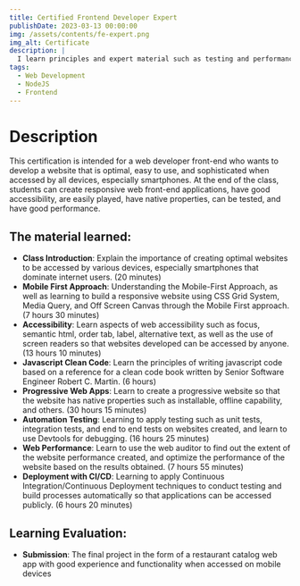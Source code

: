 ```yaml
---
title: Certified Frontend Developer Expert
publishDate: 2023-03-13 00:00:00
img: /assets/contents/fe-expert.png
img_alt: Certificate
description: |
  I learn principles and expert material such as testing and performance here. In this step, I am directed to create a modern web application.
tags:
  - Web Development
  - NodeJS
  - Frontend
---
```

# Description
This certification is intended for a web developer front-end who wants to develop a website that is optimal, easy to use, and sophisticated when accessed by all devices, especially smartphones. At the end of the class, students can create responsive web front-end applications, have good accessibility, are easily played, have native properties, can be tested, and have good performance.

## The material learned:

- **Class Introduction**: Explain the importance of creating optimal websites to be accessed by various devices, especially smartphones that dominate internet users. (20 minutes)
- **Mobile First Approach**: Understanding the Mobile-First Approach, as well as learning to build a responsive website using CSS Grid System, Media Query, and Off Screen Canvas through the Mobile First approach. (7 hours 30 minutes)
- **Accessibility**: Learn aspects of web accessibility such as focus, semantic html, order tab, label, alternative text, as well as the use of screen readers so that websites developed can be accessed by anyone. (13 hours 10 minutes)
- **Javascript Clean Code**: Learn the principles of writing javascript code based on a reference for a clean code book written by Senior Software Engineer Robert C. Martin. (6 hours)
- **Progressive Web Apps**: Learn to create a progressive website so that the website has native properties such as installable, offline capability, and others. (30 hours 15 minutes)
- **Automation Testing**: Learning to apply testing such as unit tests, integration tests, and end to end tests on websites created, and learn to use Devtools for debugging. (16 hours 25 minutes)
- **Web Performance**: Learn to use the web auditor to find out the extent of the website performance created, and optimize the performance of the website based on the results obtained. (7 hours 55 minutes)
- **Deployment with CI/CD**: Learning to apply Continuous Integration/Continuous Deployment techniques to conduct testing and build processes automatically so that applications can be accessed publicly. (6 hours 20 minutes)

## Learning Evaluation:
- **Submission**: The final project in the form of a restaurant catalog web app with good experience and functionality when accessed on mobile devices
